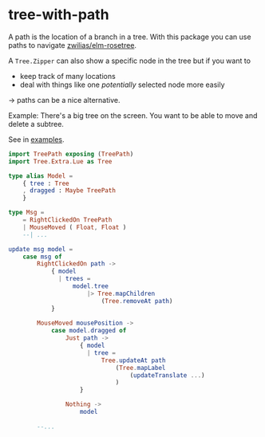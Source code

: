 # tree-with-path

A path is the location of a branch in a tree.
With this package you can use paths to navigate [zwilias/elm-rosetree](https://package.elm-lang.org/packages/zwilias/elm-rosetree/latest/).

A `Tree.Zipper` can also show a specific node in the tree but if you want to
- keep track of many locations
- deal with things like one _potentially_ selected node more easily

→ paths can be a nice alternative.

Example: There's a big tree on the screen. You want to be able to move and delete a subtree.

See in [examples](https://github.com/lue-bird/rosetree-path/tree/master/examples/).

```elm
import TreePath exposing (TreePath)
import Tree.Extra.Lue as Tree

type alias Model =
    { tree : Tree
    , dragged : Maybe TreePath
    }

type Msg =
    = RightClickedOn TreePath
    | MouseMoved ( Float, Float )
    --| ...

update msg model =
    case msg of
        RightClickedOn path ->
            { model
              | trees =
                  model.tree
                      |> Tree.mapChildren
                          (Tree.removeAt path)
            }
        
        MouseMoved mousePosition ->
            case model.dragged of
                Just path ->
                    { model
                      | tree =
                          Tree.updateAt path
                              (Tree.mapLabel
                                  (updateTranslate ...)
                              )
                    }

                Nothing ->
                    model
        
        --...
```
